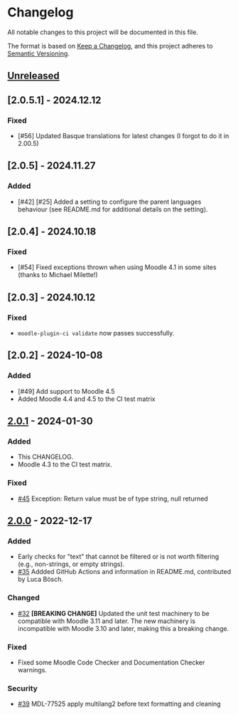 # Changelog

All notable changes to this project will be documented in this file.

The format is based on [Keep a Changelog](https://keepachangelog.com/en/1.1.0/),
and this project adheres to [Semantic Versioning](https://semver.org/spec/v2.0.0.html).

## [Unreleased]

## [2.0.5.1] - 2024.12.12

### Fixed

- [#56] Updated Basque translations for latest changes (I forgot to do it in 2.00.5)

## [2.0.5] - 2024.11.27

### Added

- [#42] [#25] Added a setting to configure the parent languages behaviour (see README.md for additional details on the setting).

## [2.0.4] - 2024.10.18

### Fixed

- [#54] Fixed exceptions thrown when using Moodle 4.1 in some sites (thanks to Michael Milette!)

## [2.0.3] - 2024.10.12

### Fixed
- `moodle-plugin-ci validate` now passes successfully.

## [2.0.2] - 2024-10-08

### Added
- [#49] Add support to Moodle 4.5
- Added Moodle 4.4 and 4.5 to the CI test matrix

## [2.0.1] - 2024-01-30

### Added
- This CHANGELOG.
- Moodle 4.3 to the CI test matrix.

### Fixed
- [#45] Exception: Return value must be of type string, null returned

## [2.0.0] - 2022-12-17

### Added
- Early checks for "text" that cannot be filtered or is not worth filtering (e.g., non-strings, or empty strings).
- [#35] Addded GitHub Actions and information in README.md, contributed by Luca Bösch.

### Changed
- [#32] **[BREAKING CHANGE]** Updated the unit test machinery to be compatible with Moodle 3.11 and later. The new machinery is incompatible with Moodle 3.10 and later, making this a breaking change.

### Fixed
- Fixed some Moodle Code Checker and Documentation Checker warnings.

### Security
- [#39] MDL-77525 apply multilang2 before text formatting and cleaning

[UNRELEASED]: https://github.com/iarenaza/moodle-filter_multilang2/compare/2.0.1...HEAD
[2.0.1]: https://github.com/iarenaza/moodle-filter_multilang2/compare/2.0.0...2.0.1
[2.0.0]: https://github.com/iarenaza/moodle-filter_multilang2/compare/1.1.2...2.0.0
[1.1.2]: https://github.com/iarenaza/moodle-filter_multilang2/compare/1.1.1...1.1.2
[1.1.1]: https://github.com/iarenaza/moodle-filter_multilang2/compare/1.0.1...1.1.1
[1.0.5]: https://github.com/iarenaza/moodle-filter_multilang2/compare/1.0.4...1.0.5
[1.0.4]: https://github.com/iarenaza/moodle-filter_multilang2/compare/1.0.3...1.0.4
[1.0.3]: https://github.com/iarenaza/moodle-filter_multilang2/compare/1.0.2...1.0.3
[1.0.2]: https://github.com/iarenaza/moodle-filter_multilang2/compare/1.0.1...1.0.2
[1.0.1]: https://github.com/iarenaza/moodle-filter_multilang2/compare/1.0...1.0.1
[1.0]: https://github.com/iarenaza/moodle-filter_multilang2/releases/tag/1.0
[#45]: https://github.com/iarenaza/moodle-filter_multilang2/pull/45
[#39]: https://github.com/iarenaza/moodle-filter_multilang2/pull/39
[#35]: https://github.com/iarenaza/moodle-filter_multilang2/issues/35
[#32]: https://github.com/iarenaza/moodle-filter_multilang2/issues/32
